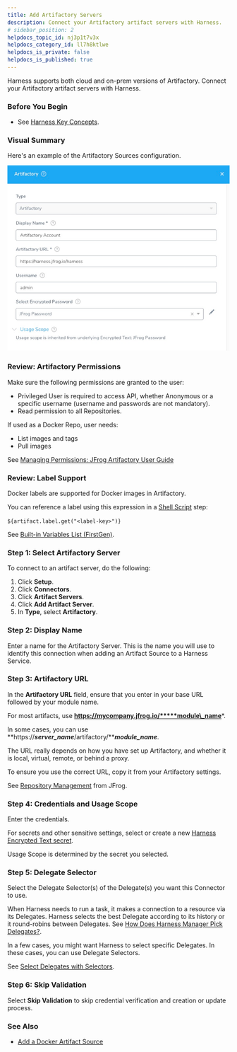 ```yaml
---
title: Add Artifactory Servers
description: Connect your Artifactory artifact servers with Harness.
# sidebar_position: 2
helpdocs_topic_id: nj3p1t7v3x
helpdocs_category_id: ll7h8ktlwe
helpdocs_is_private: false
helpdocs_is_published: true
---
```


Harness supports both cloud and on-prem versions of Artifactory. Connect your Artifactory artifact servers with Harness.

### Before You Begin

* See [Harness Key Concepts](https://docs.harness.io/article/4o7oqwih6h-harness-key-concepts).

### Visual Summary

Here's an example of the Artifactory Sources configuration.

![](./static/add-artifactory-servers-02.png)


### Review: Artifactory Permissions

Make sure the following permissions are granted to the user:

* Privileged User is required to access API, whether Anonymous or a specific username (username and passwords are not mandatory).
* Read permission to all Repositories.

If used as a Docker Repo, user needs:

* List images and tags
* Pull images

See [Managing Permissions: JFrog Artifactory User Guide](https://www.jfrog.com/confluence/display/RTF/Managing+Permissions)

### Review: Label Support

Docker labels are supported for Docker images in Artifactory.

You can reference a label using this expression in a [Shell Script](../../../continuous-delivery/model-cd-pipeline/workflows/capture-shell-script-step-output.md) step:

`${artifact.label.get("<label-key>")}`

See [Built-in Variables List (FirstGen)](../../techref-category/variables/built-in-variables-list.md).

### Step 1: Select Artifactory Server

To connect to an artifact server, do the following:

1. Click **Setup**.
2. Click **Connectors**.
3. Click **Artifact Servers**.
4. Click **Add Artifact Server**.
5. In **Type**, select **Artifactory**.

### Step 2: Display Name

Enter a name for the Artifactory Server. This is the name you will use to identify this connection when adding an Artifact Source to a Harness Service.

### Step 3: Artifactory URL

In the **Artifactory URL** field, ensure that you enter in your base URL followed by your module name.

For most artifacts, use **https://mycompany.jfrog.io/*****module\_name***.

In some cases, you can use **https://*****server\_name*****/artifactory/*****module\_name***.

The URL really depends on how you have set up Artifactory, and whether it is local, virtual, remote, or behind a proxy.

To ensure you use the correct URL, copy it from your Artifactory settings.

See [Repository Management](https://www.jfrog.com/confluence/display/JFROG/Repository+Management) from JFrog.

### Step 4: Credentials and Usage Scope

Enter the credentials.

For secrets and other sensitive settings, select or create a new [Harness Encrypted Text secret](../../security/secrets-management/use-encrypted-text-secrets.md).

Usage Scope is determined by the secret you selected.

### Step 5: Delegate Selector

Select the Delegate Selector(s) of the Delegate(s) you want this Connector to use.

When Harness needs to run a task, it makes a connection to a resource via its Delegates. Harness selects the best Delegate according to its history or it round-robins between Delegates. See [How Does Harness Manager Pick Delegates?](../manage-delegates/delegate-installation.md#how-does-harness-manager-pick-delegates).

In a few cases, you might want Harness to select specific Delegates. In these cases, you can use Delegate Selectors.

See [Select Delegates with Selectors](../manage-delegates/select-delegates-for-specific-tasks-with-selectors.md).

### Step 6: Skip Validation

Select **Skip Validation** to skip credential verification and creation or update process.

### See Also

* [Add a Docker Artifact Source](../../../continuous-delivery/model-cd-pipeline/setup-services/add-a-docker-image-service.md)

